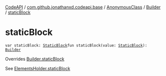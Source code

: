 [CodeAPI](../../../index.md) / [com.github.jonathanxd.codeapi.base](../../index.md) / [AnonymousClass](../index.md) / [Builder](index.md) / [staticBlock](.)

# staticBlock

`var staticBlock: `[`StaticBlock`](../../-static-block/index.md)`fun staticBlock(value: `[`StaticBlock`](../../-static-block/index.md)`): `[`Builder`](index.md)

Overrides [Builder.staticBlock](../../-elements-holder/-builder/static-block.md)

See [ElementsHolder.staticBlock](../../-elements-holder/static-block.md)

